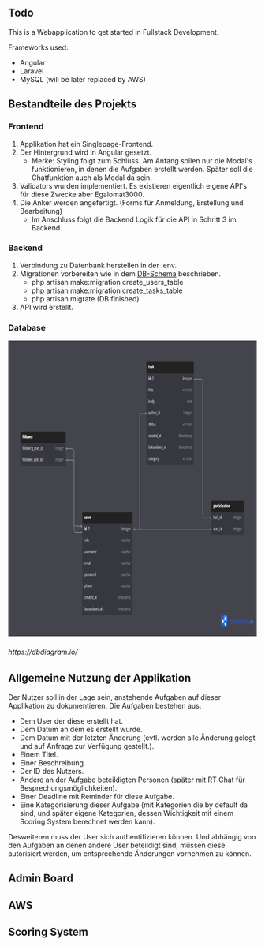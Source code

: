 ## Todo

This is a Webapplication to get started in Fullstack Development.

Frameworks used:
- Angular
- Laravel
- MySQL (will be later replaced by AWS)


## Bestandteile des Projekts

### Frontend
1. Applikation hat ein Singlepage-Frontend.
2. Der Hintergrund wird in Angular gesetzt.
    - Merke: Styling folgt zum Schluss. Am Anfang sollen nur die Modal's funktionieren, in denen die Aufgaben erstellt werden. Später soll die Chatfunktion auch als Modal da sein.
3. Validators wurden implementiert. Es existieren eigentlich eigene API's für diese Zwecke aber Egalomat3000.
4. Die Anker werden angefertigt. (Forms für Anmeldung, Erstellung und Bearbeitung)
    - Im Anschluss folgt die Backend Logik für die API in Schritt 3 im Backend.

### Backend
1. Verbindung zu Datenbank herstellen in der .env.
2. Migrationen vorbereiten wie in dem [DB-Schema](#database) beschrieben.
    - php artisan make:migration create_users_table
    - php artisan make:migration create_tasks_table
    - php artisan migrate (DB finished)
3. API wird erstellt.

### Database
<img src="./doc_rsrcs/first_db_schema.png" alt="first db schema" width="900" height="600">

<h6>https://dbdiagram.io/</h6>

## Allgemeine Nutzung der Applikation 
Der Nutzer soll in der Lage sein, anstehende Aufgaben auf dieser Applikation zu dokumentieren.
Die Aufgaben bestehen aus:
- Dem User der diese erstellt hat.
- Dem Datum an dem es erstellt wurde.
- Dem Datum mit der letzten Änderung (evtl. werden alle Änderung gelogt und auf Anfrage zur Verfügung gestellt.).
- Einem Titel.
- Einer Beschreibung.
- Der ID des Nutzers.
- Andere an der Aufgabe beteildigten Personen (später mit RT Chat für Besprechungsmöglichkeiten).
- Einer Deadline mit Reminder für diese Aufgabe.
- Eine Kategorisierung dieser Aufgabe (mit Kategorien die by default da sind, und später eigene Kategorien, dessen Wichtigkeit mit einem Scoring System berechnet werden kann).

Desweiteren muss der User sich authentifizieren können. Und abhängig von den Aufgaben an denen andere User beteildigt sind, müssen diese autorisiert werden, um entsprechende Änderungen vornehmen zu können.

## Admin Board

## AWS

## Scoring System
